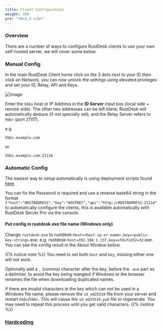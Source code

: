 ```yaml
---
title: Client Configuration
weight: 300
pre: "<b>2.3 </b>"
---
```


### Overview

There are a number of ways to configure RustDesk clients to use your own self-hosted server, we will cover some below.

### Manual Config

In the main RustDesk Client home click on the 3 dots next to your ID then click on Network, you can now unlock the settings using elevated privileges and set your ID, Relay, API and Keys.

![image](/docs/en/self-host/client-configuration/images/network-config.png)

Enter the `hbbs` host or IP Address in the **ID Server** input box (local side + remote side). The other two addresses can be left blank, RustDesk will automatically deduce (if not specially set), and the Relay Server refers to `hbbr` (port 21117).

e.g.

```nolang
hbbs.example.com
```

or

```nolang
hbbs.example.com:21116
```



### Automatic Config

The easiest way to setup automatically is using deployment scripts found [here](/docs/en/client/client-deployment/)

You can fix the Password is required and use a reverse base64 string in the format `{"host":"HOSTADDRESS","key":"HOSTKEY","api":"http://HOSTADDRESS:21114"` to automatically configure the clients, this is available automatically with RustDesk Server Pro via the console.

#### Put config in rustdesk.exe file name (Windows only)

Change `rustdesk.exe` to rustdesk-`host=<host-ip-or-name>,key=<public-key-string>`.exe, e.g. rustdesk-`host=192.168.1.137,key=xfdsfsd32=32`.exe. You can see the config result in the About Window below.

<a name="invalidchar"></a>
{{% notice note %}}
You need to set both `host` and `key`, missing either one will not work.

Optionally add a `,` (comma) character after the key, before the `.exe` part as a delimiter, to avoid the key being mangled if Windows or the browser renames the file when downloading duplicated names.

If there are invalid characters in the key which can not be used in a Windows file name, please remove the
`id_ed25519` file from your server and restart `hbbs`/`hbbr`. This will cause the `id_ed25519.pub` file to regenerate. You may need to
repeat this process until you get valid characters.
{{% /notice %}}


### [Hardcoding](/docs/en/self-host/client-configuration/hardcode-settings/)
